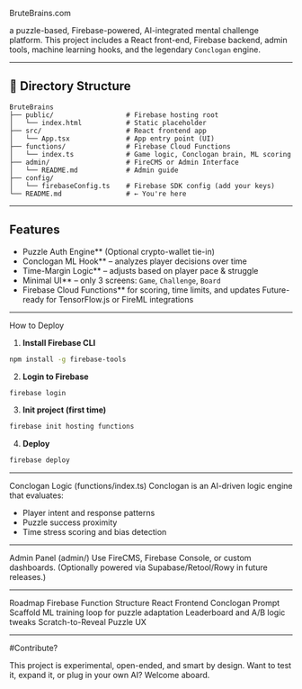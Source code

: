 
 BruteBrains.com 

a puzzle-based, Firebase-powered, AI-integrated mental challenge platform. This project includes a React front-end, Firebase backend, admin tools, machine learning hooks, and the legendary `Conclogan` engine.

---

## 📁 Directory Structure

```
BruteBrains
├── public/                  # Firebase hosting root
│   └── index.html           # Static placeholder
├── src/                     # React frontend app
│   └── App.tsx              # App entry point (UI)
├── functions/               # Firebase Cloud Functions
│   └── index.ts             # Game logic, Conclogan brain, ML scoring
├── admin/                   # FireCMS or Admin Interface
│   └── README.md            # Admin guide
├── config/
│   └── firebaseConfig.ts    # Firebase SDK config (add your keys)
└── README.md                # ← You're here
```

---

## Features

- Puzzle Auth Engine** (Optional crypto-wallet tie-in)
- Conclogan ML Hook** – analyzes player decisions over time
- Time-Margin Logic** – adjusts based on player pace & struggle
- Minimal UI** – only 3 screens: `Game`, `Challenge`, `Board`
- Firebase Cloud Functions** for scoring, time limits, and updates
  Future-ready for TensorFlow.js or FireML integrations

---

How to Deploy

1. **Install Firebase CLI**
```bash
npm install -g firebase-tools
```

2. **Login to Firebase**
```bash
firebase login
```

3. **Init project (first time)**
```bash
firebase init hosting functions
```

4. **Deploy**
```bash
firebase deploy
```

---

Conclogan Logic (functions/index.ts)
Conclogan is an AI-driven logic engine that evaluates:
- Player intent and response patterns
- Puzzle success proximity
- Time stress scoring and bias detection

---

Admin Panel (admin/)
Use FireCMS, Firebase Console, or custom dashboards.
(Optionally powered via Supabase/Retool/Rowy in future releases.)

---

Roadmap
Firebase Function Structure
React Frontend
Conclogan Prompt Scaffold
ML training loop for puzzle adaptation
Leaderboard and A/B logic tweaks
Scratch-to-Reveal Puzzle UX

---

#Contribute?

This project is experimental, open-ended, and  smart by design. Want to test it, expand it, or plug in your own AI? Welcome aboard.

